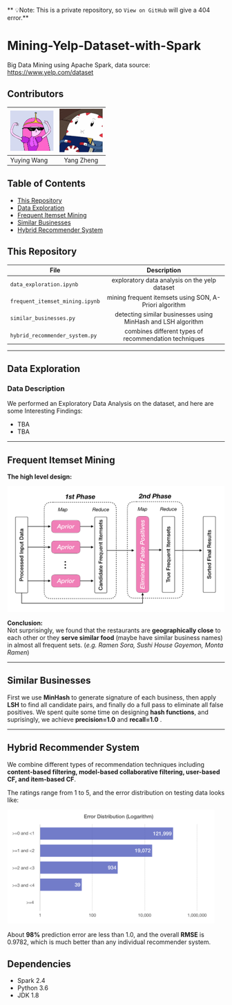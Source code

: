 ** 💡Note: This is a private repository, so `View on GitHub` will give a 404 error.**

# Mining-Yelp-Dataset-with-Spark
Big Data Mining using Apache Spark, data source: https://www.yelp.com/dataset

## Contributors

| <img alt="yuying_avatar" src="imgs/yuying_avatar.jpg" width="100"/>                          |  <img alt="yang_avatar" src="imgs/yang_avatar.png" width="100"/> 
|---------------------------------|:---------------------------:|   
| Yuying Wang          |    Yang Zheng    | 

## Table of Contents
* [This Repository](#description-of-file)
* [Data Exploration](#data-exploration)
* [Frequent Itemset Mining](#frequent-itemset-mining)
* [Similar Businesses](#similar-businesses)
* [Hybrid Recommender System](#hybrid-recommender-system)



## This Repository <a name="description-of-files"><a/> 

| File                            |      Description            |   
|---------------------------------|:---------------------------:|   
| `data_exploration.ipynb`          |     exploratory data analysis on the yelp dataset                      |   
| `frequent_itemset_mining.ipynb`   |   mining frequent itemsets using SON, A-Priori algorithm |      
| `similar_businesses.py`   |  detecting similar businesses using MinHash and LSH algorithm  |    
| `hybrid_recommender_system.py`   | combines different types of recommendation techniques  |      
 
---
## Data Exploration <a name="data-exploration"/>

### Data Description
We performed an Exploratory Data Analysis on the dataset, and here are some Interesting Findings:
- TBA
- TBA

---

## Frequent Itemset Mining <a name="frequent-itemset-mining"/>
**The high level design:**

<img alt="son-algorithm" src="imgs/SON.png" width="550"/>

 **Conclusion:**  
 Not surprisingly, we found that the restaurants are **geographically close** to each other or they **serve similar food** (maybe have similar business names) in almost all frequent sets. (*e.g. Ramen Sora, Sushi House Goyemon, Monta Ramen*)

---

## Similar Businesses <a name="similar-businesses"/>
First we use **MinHash** to generate signature of each business, then apply **LSH** to find all candidate pairs, and finally do a full pass to eliminate all false positives. We spent quite some time on designing **hash functions**, and suprisingly, we achieve **precision=1.0** and **recall=1.0** .

---

## Hybrid Recommender System <a name="hybrid-recommender-system"/>

We combine different types of recommendation techniques including **content-based filtering, model-based collaborative filtering, user-based CF, and item-based CF**.

The ratings range from 1 to 5, and the error distribution on testing data looks like: 

<img alt="Error distribution on testing data" src="imgs/rec-error-dist.png" width="480"/>

About **98%** prediction error are less than 1.0, and the overall **RMSE** is 0.9782, which is much better than any individual recommender system.
 

## Dependencies <a name="dependencies"/>
* Spark 2.4
* Python 3.6
* JDK 1.8
